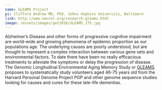```yaml
---
name: GLEAMS Project
pi: Clifford Andrew MD, PhD. Johns Hopkins University, Baltimore
link: http://www.neurol.org/research-gleams.html
image: /assets/images/get2016/GLEAMS_175.jpg
---
```


Alzheimer’s Disease and other forms of progressive cognitive impairment are world-wide and growing phenomena of epidemic proportion as our populations age. The underlying causes are poorly understood, but are thought to represent a complex interaction between various gene sets and environmental factors. To date there have been no really efficacious treatments to alleviate the symptoms or delay the progression of disease. The Genomic Longitudinal Environmental Aging Memory Study or [GLEAMS](http://www.neurol.org/research-gleams.html) proposes to systematically study volunteers aged 46-75 years old from the Harvard Personal Genome Project PGP and other genome sequence studies looking for causes and cures for these late-life dementias.
